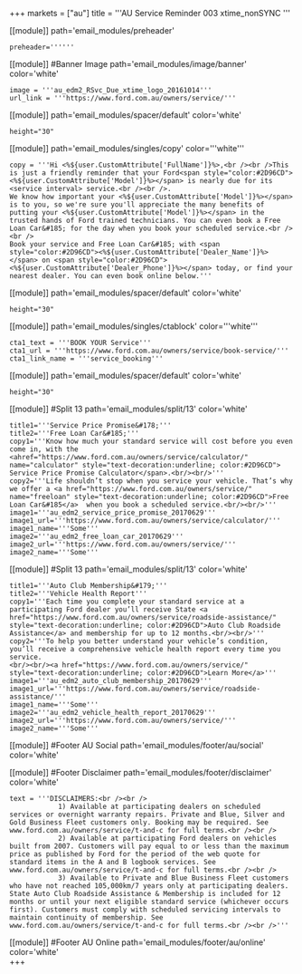 +++
markets = ["au"]
title = '''AU Service Reminder 003 xtime_nonSYNC '''

[[module]]
path='email_modules/preheader'

	preheader=''''''


[[module]] #Banner Image
path='email_modules/image/banner'
color='white'

	image = '''au_edm2_RSvc_Due_xtime_logo_20161014'''
	url_link = '''https://www.ford.com.au/owners/service/'''
    
[[module]]
path='email_modules/spacer/default'
color='white'

	height="30"
    
[[module]]
path='email_modules/singles/copy'
color='''white'''

	copy = '''Hi <%${user.CustomAttribute['FullName']}%>,<br /><br />This is just a friendly reminder that your Ford<span style="color:#2D96CD"><%${user.CustomAttribute['Model']}%></span> is nearly due for its <service interval> service.<br /><br />. 
    We know how important your <%${user.CustomAttribute['Model']}%></span> is to you, so we're sure you'll appreciate the many benefits of putting your <%${user.CustomAttribute['Model']}%></span> in the trusted hands of Ford trained technicians. You can even book a Free Loan Car&#185; for the day when you book your scheduled service.<br /><br />
    Book your service and Free Loan Car&#185; with <span style="color:#2D96CD"><%${user.CustomAttribute['Dealer_Name']}%></span> on <span style="color:#2D96CD"><%${user.CustomAttribute['Dealer_Phone']}%></span> today, or find your nearest dealer. You can even book online below.'''

[[module]]
path='email_modules/spacer/default'
color='white'

	height="30"

[[module]]
path='email_modules/singles/ctablock'
color='''white'''

	cta1_text = '''BOOK YOUR Service'''
	cta1_url = '''https://www.ford.com.au/owners/service/book-service/'''
	cta1_link_name = '''service_booking'''
    
[[module]]
path='email_modules/spacer/default'
color='white'

	height="30"
    
 [[module]] #Split 13
path='email_modules/split/13'
color='white'

	title1='''Service Price Promise&#178;'''
	title2='''Free Loan Car&#185;'''
	copy1='''Know how much your standard service will cost before you even come in, with the <ahref="https://www.ford.com.au/owners/service/calculator/" name="calculator" style="text-decoration:underline; color:#2D96CD"> Service Price Promise Calculator</span>.<br/><br/>'''
	copy2='''Life shouldn’t stop when you service your vehicle. That’s why we offer a <a href="https://www.ford.com.au/owners/service/" name="freeloan" style="text-decoration:underline; color:#2D96CD">Free Loan Car&#185</a>  when you book a scheduled service.<br/><br/>'''
	image1='''au_edm2_service_price_promise_20170629'''
    image1_url='''https://www.ford.com.au/owners/service/calculator/'''
    image1_name='''Some'''
    image2='''au_edm2_free_loan_car_20170629'''
    image2_url='''https://www.ford.com.au/owners/service/'''
    image2_name='''Some'''

 [[module]] #Split 13
path='email_modules/split/13'
color='white'

	title1='''Auto Club Membership&#179;'''
	title2='''Vehicle Health Report'''
	copy1='''Each time you complete your standard service at a participating Ford dealer you’ll receive State <a href="https://www.ford.com.au/owners/service/roadside-assistance/" style="text-decoration:underline; color:#2D96CD">Auto Club Roadside Assistance</a> and membership for up to 12 months.<br/><br/>'''
	copy2='''To help you better understand your vehicle’s condition, you’ll receive a comprehensive vehicle health report every time you service.
    <br/><br/><a href="https://www.ford.com.au/owners/service/" style="text-decoration:underline; color:#2D96CD">Learn More</a>'''
	image1='''au_edm2_auto_club_membership_20170629'''
    image1_url='''https://www.ford.com.au/owners/service/roadside-assistance/'''
    image1_name='''Some'''
    image2='''au_edm2_vehicle_health_report_20170629'''
    image2_url='''https://www.ford.com.au/owners/service/'''
    image2_name='''Some'''

[[module]] #Footer AU Social
path='email_modules/footer/au/social'
color='white'

[[module]] #Footer Disclaimer 
path='email_modules/footer/disclaimer'
color='white'

	text = '''DISCLAIMERS:<br /><br />
				1) Available at participating dealers on scheduled services or overnight warranty repairs. Private and Blue, Silver and Gold Business Fleet customers only. Booking may be required. See www.ford.com.au/owners/service/t-and-c for full terms.<br /><br />
                2) Available at participating Ford dealers on vehicles built from 2007. Customers will pay equal to or less than the maximum price as published by Ford for the period of the web quote for standard items in the A and B logbook services. See www.ford.com.au/owners/service/t-and-c for full terms.<br /><br />
                3) Available to Private and Blue Business Fleet customers who have not reached 105,000km/7 years only at participating dealers. State Auto Club Roadside Assistance & Membership is included for 12 months or until your next eligible standard service (whichever occurs first). Customers must comply with scheduled servicing intervals to maintain continuity of membership. See www.ford.com.au/owners/service/t-and-c for full terms.<br /><br />'''
                

[[module]] #Footer AU Online
path='email_modules/footer/au/online'
color='white'    
+++